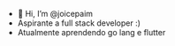 - 👋 Hi, I’m @joicepaim
-  Aspirante a full stack developer :)  
-  Atualmente aprendendo go lang e flutter 



<!---
joicepaim/joicepaim is a ✨ special ✨ repository because its `README.md` (this file) appears on your GitHub profile.
You can click the Preview link to take a look at your changes.
--->
